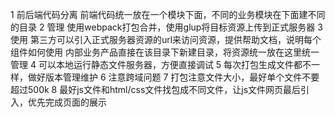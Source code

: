 1 前后端代码分离
前端代码统一放在一个模块下面，不同的业务模块在下面建不同的目录
2 管理
使用webpack打包合并，使用glup将目标资源上传到正式服务器
3 使用
第三方可以引入正式服务器资源的url来访问资源，提供帮助文档，说明每个组件如何使用
内部业务产品直接在该目录下新建目录，将资源统一放在这里统一管理
4 可以本地运行静态文件服务器，方便直接调试
5 每次打包生成文件都不一样，做好版本管理维护
6 注意跨域问题
7 打包注意文件大小，最好单个文件不要超过500k
8 最好js文件和html/css文件找包成不同文件，让js文件网页最后引入，优先完成页面的展示
